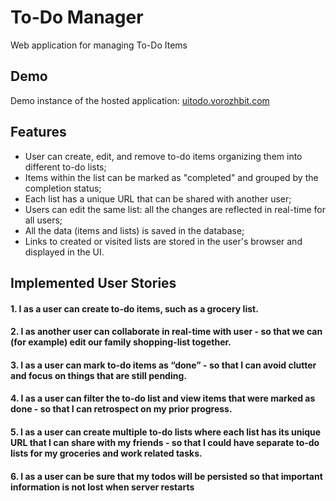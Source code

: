 # To-Do Manager

Web application for managing To-Do Items

## Demo

Demo instance of the hosted application: [uitodo.vorozhbit.com](https://uitodo.vorozhbit.com/) 

## Features
- User can create, edit, and remove to-do items organizing them into different to-do lists;
- Items within the list can be marked as "completed" and grouped by the completion status;
- Each list has a unique URL that can be shared with another user;
- Users can edit the same list: all the changes are reflected in real-time for all users;
- All the data (items and lists) is saved in the database;
- Links to created or visited lists are stored in the user's browser and displayed in the UI.

## Implemented User Stories

#### 1. I as a user can create to-do items, such as a grocery list.

#### 2. I as another user can collaborate in real-time with user - so that we can (for example) edit our family shopping-list together.

#### 3. I as a user can mark to-do items as “done” - so that I can avoid clutter and focus on things that are still pending.

#### 4. I as a user can filter the to-do list and view items that were marked as done - so that I can retrospect on my prior progress.

#### 5. I as a user can create multiple to-do lists where each list has its unique URL that I can share with my friends - so that I could have separate to-do lists for my groceries and work related tasks.

#### 6. I as a user can be sure that my todos will be persisted so that important information is not lost when server restarts